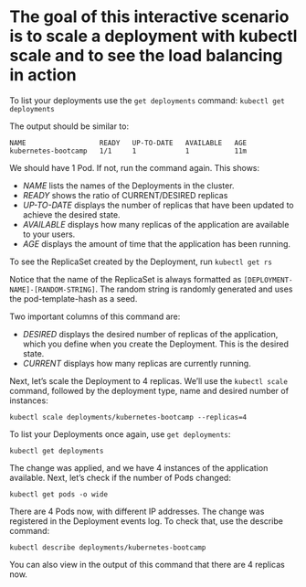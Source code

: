 # The goal of this interactive scenario is to scale a deployment with kubectl scale and to see the load balancing in action #


To list your deployments use the `get deployments` command:
`kubectl get deployments`

The output should be similar to:
```
NAME                  READY   UP-TO-DATE   AVAILABLE   AGE
kubernetes-bootcamp   1/1     1            1           11m
```

We should have 1 Pod. If not, run the command again. This shows:
- *NAME* lists the names of the Deployments in the cluster.
- *READY* shows the ratio of CURRENT/DESIRED replicas
- *UP-TO-DATE* displays the number of replicas that have been updated to achieve the desired state.
- *AVAILABLE* displays how many replicas of the application are available to your users.
- *AGE* displays the amount of time that the application has been running.

To see the ReplicaSet created by the Deployment, run
`kubectl get rs`

Notice that the name of the ReplicaSet is always formatted as `[DEPLOYMENT-NAME]-[RANDOM-STRING]`. The random string is randomly generated and uses the pod-template-hash as a seed.

Two important columns of this command are:
- *DESIRED* displays the desired number of replicas of the application, which you define when you create the Deployment. This is the desired state.
- *CURRENT* displays how many replicas are currently running.

Next, let’s scale the Deployment to 4 replicas. We’ll use the `kubectl scale` command, followed by the deployment type, name and desired number of instances:

`kubectl scale deployments/kubernetes-bootcamp --replicas=4`

To list your Deployments once again, use `get deployments`:

`kubectl get deployments`

The change was applied, and we have 4 instances of the application available. Next, let’s check if the number of Pods changed:

`kubectl get pods -o wide`

There are 4 Pods now, with different IP addresses. The change was registered in the Deployment events log. To check that, use the describe command:

`kubectl describe deployments/kubernetes-bootcamp`

You can also view in the output of this command that there are 4 replicas now.
